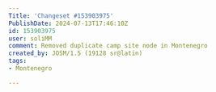 ```yaml
---
Title: 'Changeset #153903975'
PublishDate: 2024-07-13T17:46:10Z
id: 153903975
user: soliMM
comment: Removed duplicate camp site node in Montenegro
created_by: JOSM/1.5 (19128 sr@latin)
tags:
- Montenegro

---
```


